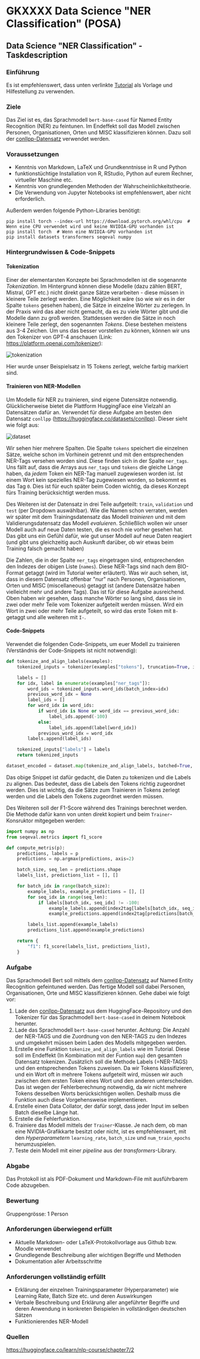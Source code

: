 # GKXXXX Data Science "NER Classification" (POSA)

## Data Science "NER Classification" - Taskdescription

### Einführung

Es ist empfehlenswert, dass unten verlinkte [Tutorial](https://huggingface.co/learn/nlp-course/chapter7/2) als Vorlage und Hilfestellung zu verwenden.

### Ziele

Das Ziel ist es, das Sprachmodell `bert-base-cased` für Named Entity Recognition (NER) zu feintunen. Im Endeffekt soll das Modell zwischen Personen, Organisationen, Orten und MISC klassifizieren können. Dazu soll der [conllpp-Datensatz](https://huggingface.co/datasets/conllpp) verwendet werden.

### Voraussetzungen

- Kenntnis von Markdown, LaTeX und Grundkenntnisse in R und Python
- funktionstüchtige Installation von R, RStudio, Python auf eurem Rechner, virtueller Maschine etc.
- Kenntnis von grundlegenden Methoden der Wahrscheinlichkeitstheorie.
- Die Verwendung von Jupyter Notebooks ist empfehlenswert, aber nicht erforderlich.

Außerdem werden folgende Python-Libraries benötigt:

```shell
pip install torch --index-url https://download.pytorch.org/whl/cpu  # Wenn eine CPU verwendet wird und keine NVIDIA-GPU vorhanden ist
pip install torch  # Wenn eine NVIDIA-GPU vorhanden ist
pip install datasets transformers seqeval numpy
```

### Hintergrundwissen & Code-Snippets

#### Tokenization

Einer der elementarsten Konzepte bei Sprachmodellen ist die sogenannte *Tokenization*. Im Hintergrund können diese Modelle (dazu zählen BERT, Mistral, GPT etc.) nicht direkt ganze Sätze verarbeiten - diese müssen in kleinere Teile zerlegt werden. Eine Möglichkeit wäre (so wie wir es in der Spalte `tokens` gesehen haben), die Sätze in einzelne Wörter zu zerlegen. In der Praxis wird das aber nicht gemacht, da es zu viele Wörter gibt und die Modelle dann zu groß werden. Stattdessen werden die Sätze in noch kleinere Teile zerlegt, den sogenannten *Tokens*. Diese bestehen meistens aus 3-4 Zeichen. Um uns das besser vorstellen zu können, können wir uns den Tokenizer von GPT-4 anschauen (Link: https://platform.openai.com/tokenizer):

![tokenization](./img/tokenization.png)

Hier wurde unser Beispielsatz in 15 Tokens zerlegt, welche farbig markiert sind.

#### Trainieren von NER-Modellen

Um Modelle für NER zu trainieren, sind eigene Datensätze notwendig. Glücklicherweise bietet die Plattform HuggingFace eine Vielzahl an Datensätzen dafür an. Verwendet für diese Aufgabe am besten den Datensatz `conllpp` (https://huggingface.co/datasets/conllpp). Dieser sieht wie folgt aus:

![dataset](./img/dataset.png)

Wir sehen hier mehrere Spalten. Die Spalte `tokens` speichert die einzelnen Sätze, welche schon im Vorhinein getrennt und mit den entsprechenden NER-Tags versehen worden sind. Diese finden sich in der Spalte `ner_tags`. Uns fällt auf, dass die Arrays aus `ner_tags` und `tokens` die gleiche Länge haben, da *jedem* Token ein NER-Tag manuell zugewiesen worden ist. Ist einem Wort kein spezielles NER-Tag zugewiesen worden, so bekommt es das Tag `0`. Dies ist für euch später beim Coden wichtig, da dieses Konzept fürs Training berücksichtigt werden muss.

Des Weiteren ist der Datensatz in drei Teile aufgeteilt: `train`, `validation` und `test` (per Dropdown auswählbar). Wie die Namen schon verraten, werden wir später mit dem Trainingsdatensatz das Modell *trainieren* und mit dem Validierungsdatensatz das Modell *evaluieren*. Schließlich wollen wir unser Modell auch auf neue Daten testen, die es noch nie vorher gesehen hat. Das gibt uns ein Gefühl dafür, wie gut unser Modell auf neue Daten reagiert (und gibt uns gleichzeitig auch Auskunft darüber, ob wir etwas beim Training falsch gemacht haben) 

Die Zahlen, die in der Spalte `ner_tags` eingetragen sind, entsprechenden den Indezes der obigen Liste (`names`). Diese NER-Tags sind nach dem BIO-Format getaggt (wird im Tutorial weiter erläutert). Was wir auch sehen, ist, dass in diesem Datensatz offenbar "nur" nach Personen, Organisationen, Orten und MISC (miscellaneous) getaggt ist (andere Datensätze haben vielleicht mehr und andere Tags). Das ist für diese Aufgabe ausreichend. Oben haben wir gesehen, dass manche Wörter so lang sind, dass sie in zwei oder mehr Teile vom Tokenizer aufgeteilt werden müssen. Wird ein Wort in zwei oder mehr Teile aufgeteilt, so wird das erste Token mit `B-` getaggt und alle weiteren mit `I-`.

#### Code-Snippets

Verwendet die folgenden Code-Snippets, um euer Modell zu trainieren (Verständnis der Code-Snippets ist nicht notwendig):

```python
def tokenize_and_align_labels(examples):
    tokenized_inputs = tokenizer(examples["tokens"], truncation=True, is_split_into_words=True)

    labels = []
    for idx, label in enumerate(examples["ner_tags"]):
        word_ids = tokenized_inputs.word_ids(batch_index=idx)
        previous_word_idx = None
        label_ids = []
        for word_idx in word_ids:
            if word_idx is None or word_idx == previous_word_idx:
                label_ids.append(-100)
            else:
                label_ids.append(label[word_idx])
            previous_word_idx = word_idx
        labels.append(label_ids)

    tokenized_inputs["labels"] = labels
    return tokenized_inputs

dataset_encoded = dataset.map(tokenize_and_align_labels, batched=True, remove_columns=["tokens", "pos_tags", "chunk_tags", "ner_tags"])
```

Das obige Snippet ist dafür gedacht, die Daten zu tokenizen und die Labels zu alignen. Das bedeutet, dass die Labels den Tokens richtig zugeordnet werden. Dies ist wichtig, da die Sätze zum Trainieren in Tokens zerlegt werden und die Labels den Tokens zugeordnet werden müssen.

Des Weiteren soll der F1-Score während des Trainings berechnet werden. Die Methode dafür kann von unten direkt kopiert und beim `Trainer`-Konsruktor mitgegeben werden:

```python
import numpy as np
from seqeval.metrics import f1_score

def compute_metris(p):
    predictions, labels = p
    predictions = np.argmax(predictions, axis=2)

    batch_size, seq_len = predictions.shape
    labels_list, predictions_list = [], []

    for batch_idx in range(batch_size):
        example_labels, example_predictions = [], []
        for seq_idx in range(seq_len):
            if labels[batch_idx, seq_idx] != -100:
                example_labels.append(index2tag[labels[batch_idx, seq_idx]])
                example_predictions.append(index2tag[predictions[batch_idx, seq_idx]])

        labels_list.append(example_labels)
        predictions_list.append(example_predictions)

    return {
        "f1": f1_score(labels_list, predictions_list),
    }
```

### Aufgabe

Das Sprachmodell Bert soll mittels dem [conllpp-Datensatz](https://huggingface.co/datasets/conllpp) auf Named Entity Recognition gefeintuned werden. Das fertige Modell soll dabei Personen, Organisationen, Orte und MISC klassifizieren können. Gehe dabei wie folgt vor:

1. Lade den [conllpp-Datensatz](https://huggingface.co/datasets/conllpp) aus dem HuggingFace-Repository und den Tokenizer für das Sprachmodell `bert-base-cased` in deinem Notebook herunter.
2. Lade das Sprachmodell `bert-base-cased` herunter. Achtung: Die Anzahl der NER-TAGS und die Zuordnung von den NER-TAGS zu den Indezes und umgekehrt müssen beim Laden des Modells mitgegeben werden.
3. Erstelle eine Funktion `tokenize_and_align_labels` wie im Tutorial. Diese soll im Endeffekt (In Kombination mit der Funtion `map`) den gesamten Datensatz tokenizen. Zusätzlich soll die Methode Labels (=NER-TAGS) und den entsprechenden Tokens zuweisen. Da wir Tokens klassifizieren, und ein Wort oft in mehrere Tokens aufgeteilt wird, müssen wir auch zwischen dem ersten Token eines Wort und den anderen unterscheiden. Das ist wegen der Fehlerberechnung notwendig, da wir nicht mehrere Tokens desselben Worts berücksichtigen wollen. Deshalb muss die Funktion auch diese Vorgehensweise implementieren.
4. Erstelle einen Data Collator, der dafür sorgt, dass jeder Input im selben Batch dieselbe Länge hat.
5. Erstelle die Fehlerfunktion.
6. Trainiere das Modell mittels der `Trainer`-Klasse. Je nach dem, ob man eine NVIDIA-Grafikkarte besitzt oder nicht, ist es empfehlenswert, mit den *Hyperparametern* `learning_rate`, `batch_size` und `num_train_epochs` herumzuspielen.
7. Teste dein Modell mit einer *pipeline* aus der *transformers*-Library.

### Abgabe

Das Protokoll ist als PDF-Dokument und Markdown-File mit ausführbarem Code abzugeben.

### Bewertung

Gruppengrösse: 1 Person

### Anforderungen überwiegend erfüllt

- Aktuelle Markdown- oder LaTeX-Protokollvorlage aus Github bzw. Moodle verwendet
- Grundlegende Beschreibung aller wichtigen Begriffe und Methoden
- Dokumentation aller Arbeitsschritte

### Anforderungen vollständig erfüllt

- Erklärung der einzelnen Trainingsparameter (Hyperparameter) wie Learning Rate, Batch Size etc. und deren Auswirkungen
- Verbale Beschreibung und Erklärung aller angeführter Begriffe und deren Anwendung in konkreten Beispielen in vollständigen deutschen Sätzen
- Funktionierendes NER-Modell

### Quellen

https://huggingface.co/learn/nlp-course/chapter7/2
